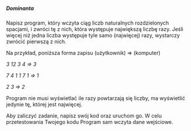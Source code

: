 ##### Dominanta

Napisz program, który wczyta ciąg liczb naturalnych rozdzielonych spacjami, i zwróci tę z
nich, która występuje największą liczbę razy. Jeśli więcej niż jedna liczba występuje tyle
samo (najwięcej) razy, wystarczy zwrócić pierwszą z nich.

Na przykład, poniższa forma zapisu (użytkownik) => (komputer)

_3 12 3 4 => 3_

_7 4 1 1 7 1 => 1_

_2 3 => 2_

Program nie musi wyświetlać ile razy powtarzają się liczby, ma wyświetlić jedynie tę, której jest najwięcej.

Aby zaliczyć zadanie, napisz swój kod oraz uruchom go.
W celu przetestowania Twojego kodu Program sam wczyta dane wejściowe.
